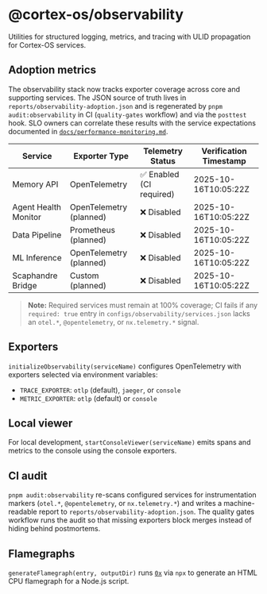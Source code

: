 # @cortex-os/observability

Utilities for structured logging, metrics, and tracing with ULID propagation for Cortex-OS services.

## Adoption metrics

The observability stack now tracks exporter coverage across core and supporting services. The JSON source of truth lives in
`reports/observability-adoption.json` and is regenerated by `pnpm audit:observability` in CI (`quality-gates` workflow) and via the
`posttest` hook. SLO owners can correlate these results with the service expectations documented in
[`docs/performance-monitoring.md`](../../docs/performance-monitoring.md#-observability-adoption-coverage).

| Service | Exporter Type | Telemetry Status | Verification Timestamp |
| --- | --- | --- | --- |
| Memory API | OpenTelemetry | ✅ Enabled (CI required) | 2025-10-16T10:05:22Z |
| Agent Health Monitor | OpenTelemetry (planned) | ❌ Disabled | 2025-10-16T10:05:22Z |
| Data Pipeline | Prometheus (planned) | ❌ Disabled | 2025-10-16T10:05:22Z |
| ML Inference | OpenTelemetry (planned) | ❌ Disabled | 2025-10-16T10:05:22Z |
| Scaphandre Bridge | Custom (planned) | ❌ Disabled | 2025-10-16T10:05:22Z |

> **Note:** Required services must remain at 100% coverage; CI fails if any `required: true` entry in
> `configs/observability/services.json` lacks an `otel.*`, `@opentelemetry`, or `nx.telemetry.*` signal.

## Exporters

`initializeObservability(serviceName)` configures OpenTelemetry with exporters selected via environment variables:

- `TRACE_EXPORTER`: `otlp` (default), `jaeger`, or `console`
- `METRIC_EXPORTER`: `otlp` (default) or `console`

## Local viewer

For local development, `startConsoleViewer(serviceName)` emits spans and metrics to the console using the console exporters.

## CI audit

`pnpm audit:observability` re-scans configured services for instrumentation markers (`otel.*`, `@opentelemetry`, or
`nx.telemetry.*`) and writes a machine-readable report to `reports/observability-adoption.json`.
The quality gates workflow runs the audit so that missing exporters block merges instead of hiding behind postmortems.

## Flamegraphs

`generateFlamegraph(entry, outputDir)` runs [`0x`](https://www.npmjs.com/package/0x) via `npx`
to generate an HTML CPU flamegraph for a Node.js script.

